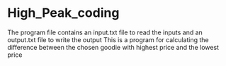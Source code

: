 # High_Peak_coding 
The program file contains an input.txt file to read the inputs and an output.txt file to write the output
This is a program for calculating the difference between the chosen goodie with highest price and the lowest price 
